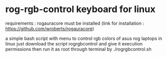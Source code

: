 # rog-rgb-control keyboard for linux
requirements : rogauracore must be installed (link for installation : https://github.com/wroberts/rogauracore)

a simple bash script with menu to control rgb colors of asus rog laptops in linux 
just download the script rogrgbcontrol and give it execution permissions 
then run it as root through terminal by ./rogrgbcontrol.sh 

